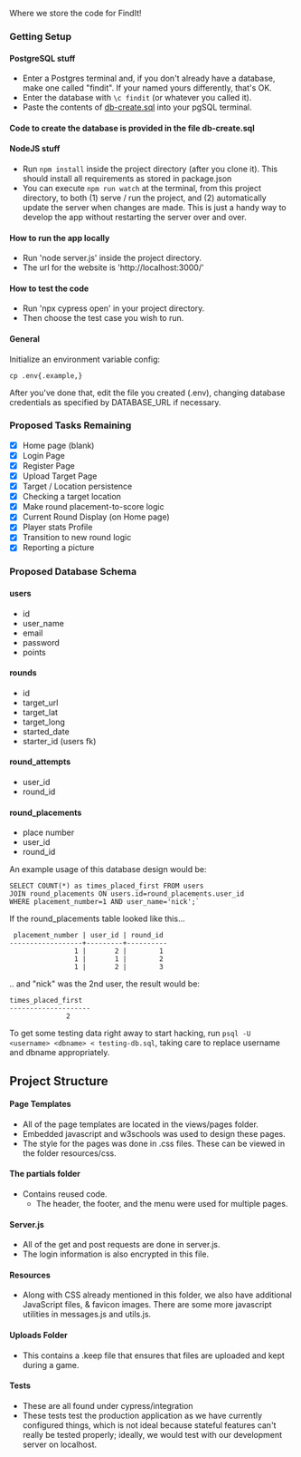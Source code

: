Where we store the code for FindIt!

### Getting Setup

#### PostgreSQL stuff

- Enter a Postgres terminal and, if you don't already have a database, make one called "findit". If your named yours differently, that's OK. 
- Enter the database with `\c findit` (or whatever you called it).
- Paste the contents of [db-create.sql](https://github.com/testteampleaseignore/FindIt/blob/master/db-create.sql) into your pgSQL terminal.

#### Code to create the database is provided in the file db-create.sql

#### NodeJS stuff

- Run `npm install` inside the project directory (after you clone it). This should install all requirements as stored in package.json
- You can execute `npm run watch` at the terminal, from this project directory, to both (1) serve / run the project, and  (2) automatically update the server when changes are made. This is just a handy way to develop the app without restarting the server over and over. 

#### How to run the app locally
- Run 'node server.js' inside the project directory.
- The url for the website is 'http://localhost:3000/'

#### How to test the code
- Run 'npx cypress open' in your project directory.
- Then choose the test case you wish to run.

#### General

Initialize an environment variable config:

    cp .env{.example,}

After you've done that, edit the file you created (.env), changing 
database credentials as specified by DATABASE_URL if necessary.

### Proposed Tasks Remaining 

+ [x] Home page (blank)
+ [x] Login Page
+ [x] Register Page
+ [x] Upload Target Page
+ [x] Target / Location persistence
+ [x] Checking a target location
+ [x] Make round placement-to-score logic
+ [x] Current Round Display (on Home page)
+ [x] Player stats Profile
+ [x] Transition to new round logic
+ [x] Reporting a picture

### Proposed Database Schema

#### users
+ id 
+ user_name
+ email
+ password
+ points

#### rounds
+ id
+ target_url
+ target_lat
+ target_long
+ started_date
+ starter_id (users fk)

#### round_attempts
+ user_id
+ round_id

#### round_placements
+ place number
+ user_id
+ round_id

An example usage of this database design would be:

    SELECT COUNT(*) as times_placed_first FROM users 
    JOIN round_placements ON users.id=round_placements.user_id 
    WHERE placement_number=1 AND user_name='nick';`

If the round_placements table looked like this...

     placement_number | user_id | round_id 
    ------------------+---------+----------
                    1 |       2 |        1
                    1 |       1 |        2
                    1 |       2 |        3

.. and "nick" was the 2nd user, the result would be:

    times_placed_first 
    --------------------
                  2
		  
To get some testing data right away to start hacking,
run `psql -U <username> <dbname> < testing-db.sql`,
taking care to replace username and dbname appropriately.

## Project Structure

#### Page Templates
- All of the page templates are located in the views/pages folder. 
- Embedded javascript and w3schools was used to design these pages.
- The style for the pages was done in .css files. These can be viewed in the folder resources/css.

#### The partials folder
- Contains reused code.
    - The header, the footer, and the menu were used for multiple pages.

#### Server.js
- All of the get and post requests are done in server.js.
- The login information is also encrypted in this file.

#### Resources
- Along with CSS already mentioned in this folder, we also have additional JavaScript files, & favicon images. There are some more javascript utilities in messages.js and utils.js.

#### Uploads Folder
- This contains a .keep file that ensures that files are uploaded and kept during a game.

#### Tests
- These are all found under cypress/integration
- These tests test the production application as we have currently configured things, which is not ideal because stateful features can't really be tested properly; ideally, we would test with our development server on localhost. 



